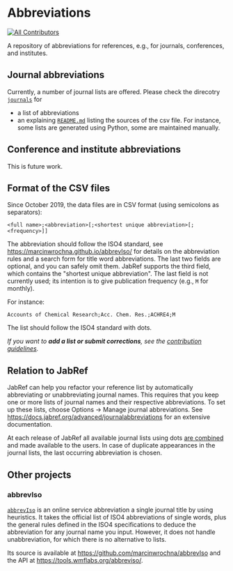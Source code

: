 # Abbreviations
<!-- ALL-CONTRIBUTORS-BADGE:START - Do not remove or modify this section -->
[![All Contributors](https://img.shields.io/badge/all_contributors-3-orange.svg?style=flat-square)](#contributors-)
<!-- ALL-CONTRIBUTORS-BADGE:END -->

A repository of abbreviations for references, e.g., for journals, conferences, and institutes.

## Journal abbreviations

Currently, a number of journal lists are offered.
Please check the direcotry [`journals`](journals/) for

- a list of abbreviations
- an explaining [`README.md`](journals/README.md) listing the sources of the csv file. For instance, some lists are generated using Python, some are maintained manually.

## Conference and institute abbreviations

This is future work.

## Format of the CSV files

Since October 2019, the data files are in CSV format (using semicolons as separators):

 ```csv
<full name>;<abbreviation>[;<shortest unique abbreviation>[;<frequency>]]
```

The abbreviation should follow the ISO4 standard, see <https://marcinwrochna.github.io/abbrevIso/> for details on the abbreviation rules and a search form for title word abbreviations.
The last two fields are optional, and you can safely omit them.
JabRef supports the third field, which contains the "shortest unique abbreviation".
The last field is not currently used; its intention is to give publication frequency (e.g., `M` for monthly).

For instance:

```csv
Accounts of Chemical Research;Acc. Chem. Res.;ACHRE4;M
```

The list should follow the ISO4 standard with dots.

*If you want to **add a list or submit corrections**, see the [contribution guidelines](CONTRIBUTING.md).*

## Relation to JabRef

JabRef can help you refactor your reference list by automatically abbreviating or unabbreviating journal names.
This requires that you keep one or more lists of journal names and their respective abbreviations.
To set up these lists, choose Options -> Manage journal abbreviations.
See <https://docs.jabref.org/advanced/journalabbreviations> for an extensive documentation.

At each release of JabRef all available journal lists using dots [are combined](https://github.com/JabRef/jabref/blob/main/.github/workflows/refresh-journal-lists.yml) and made available to the users.
In case of duplicate appearances in the journal lists, the last occurring abbreviation is chosen.

## Other projects

### abbrevIso

[`abbrevIso`](https://marcinwrochna.github.io/abbrevIso/) is an online service abbreviation a single journal title by using heuristics.
It takes the official list of ISO4 abbreviations of single words, plus the general rules defined in the ISO4 specifications to deduce the abbreviation for any journal name you input.
However, it does not handle unabbreviation, for which there is no alternative to lists.

Its source is available at <https://github.com/marcinwrochna/abbrevIso> and the API at <https://tools.wmflabs.org/abbreviso/>.
